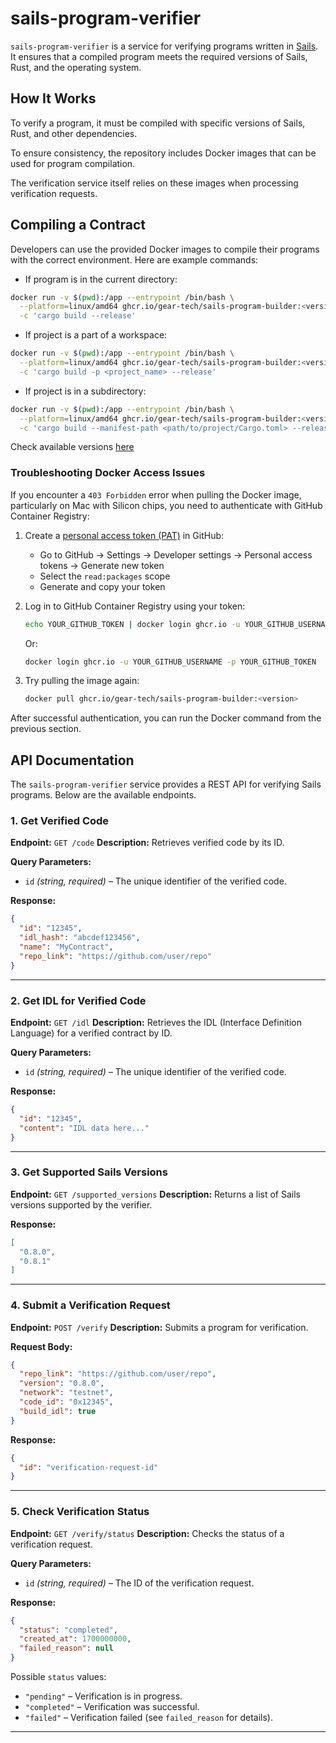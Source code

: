 # sails-program-verifier

`sails-program-verifier` is a service for verifying programs written in [Sails](https://github.com/gear-tech/sails).
It ensures that a compiled program meets the required versions of Sails, Rust, and the operating system.

## How It Works

To verify a program, it must be compiled with specific versions of Sails, Rust, and other dependencies.

To ensure consistency, the repository includes Docker images that can be used for program compilation.

The verification service itself relies on these images when processing verification requests.

## Compiling a Contract

Developers can use the provided Docker images to compile their programs with the correct environment. Here are example commands:

- If program is in the current directory:
```bash
docker run -v $(pwd):/app --entrypoint /bin/bash \
  --platform=linux/amd64 ghcr.io/gear-tech/sails-program-builder:<version> \
  -c 'cargo build --release'
```

- If project is a part of a workspace:
```bash
docker run -v $(pwd):/app --entrypoint /bin/bash \
  --platform=linux/amd64 ghcr.io/gear-tech/sails-program-builder:<version> \
  -c 'cargo build -p <project_name> --release'
```

- If project is in a subdirectory:
```bash
docker run -v $(pwd):/app --entrypoint /bin/bash \
  --platform=linux/amd64 ghcr.io/gear-tech/sails-program-builder:<version> \
  -c 'cargo build --manifest-path <path/to/project/Cargo.toml> --release'
```

Check available versions [here](https://github.com/gear-tech/sails-program-verifier/pkgs/container/sails-program-builder)

### Troubleshooting Docker Access Issues

If you encounter a `403 Forbidden` error when pulling the Docker image, particularly on Mac with Silicon chips, you need to authenticate with GitHub Container Registry:

1. Create a [personal access token (PAT)](https://docs.github.com/en/authentication/keeping-your-account-and-data-secure/managing-your-personal-access-tokens) in GitHub:
   - Go to GitHub → Settings → Developer settings → Personal access tokens → Generate new token
   - Select the `read:packages` scope
   - Generate and copy your token

2. Log in to GitHub Container Registry using your token:
   ```sh
   echo YOUR_GITHUB_TOKEN | docker login ghcr.io -u YOUR_GITHUB_USERNAME --password-stdin
   ```
   Or:
   ```sh
   docker login ghcr.io -u YOUR_GITHUB_USERNAME -p YOUR_GITHUB_TOKEN
   ```

3. Try pulling the image again:
   ```sh
   docker pull ghcr.io/gear-tech/sails-program-builder:<version>
   ```

After successful authentication, you can run the Docker command from the previous section.

## API Documentation

The `sails-program-verifier` service provides a REST API for verifying Sails programs. Below are the available endpoints.


### 1. Get Verified Code
**Endpoint:** `GET /code`
**Description:** Retrieves verified code by its ID.

**Query Parameters:**
- `id` *(string, required)* – The unique identifier of the verified code.

**Response:**
```json
{
  "id": "12345",
  "idl_hash": "abcdef123456",
  "name": "MyContract",
  "repo_link": "https://github.com/user/repo"
}
```

---

### 2. Get IDL for Verified Code
**Endpoint:** `GET /idl`
**Description:** Retrieves the IDL (Interface Definition Language) for a verified contract by ID.

**Query Parameters:**
- `id` *(string, required)* – The unique identifier of the verified code.

**Response:**
```json
{
  "id": "12345",
  "content": "IDL data here..."
}
```

---

### 3. Get Supported Sails Versions
**Endpoint:** `GET /supported_versions`
**Description:** Returns a list of Sails versions supported by the verifier.

**Response:**
```json
[
  "0.8.0",
  "0.8.1"
]
```

---

### 4. Submit a Verification Request
**Endpoint:** `POST /verify`
**Description:** Submits a program for verification.

**Request Body:**
```json
{
  "repo_link": "https://github.com/user/repo",
  "version": "0.8.0",
  "network": "testnet",
  "code_id": "0x12345",
  "build_idl": true
}
```

**Response:**
```json
{
  "id": "verification-request-id"
}
```

---

### 5. Check Verification Status
**Endpoint:** `GET /verify/status`
**Description:** Checks the status of a verification request.

**Query Parameters:**
- `id` *(string, required)* – The ID of the verification request.

**Response:**
```json
{
  "status": "completed",
  "created_at": 1700000000,
  "failed_reason": null
}
```
Possible `status` values:
- `"pending"` – Verification is in progress.
- `"completed"` – Verification was successful.
- `"failed"` – Verification failed (see `failed_reason` for details).

---
